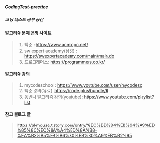##### CodingTest-practice
##### 코딩 테스트 공부 공간

#### 알고리즘 문제 은행 사이트
> 1. 백준 : https://www.acmicpc.net/  </br>
> 2. sw expert academy(삼성) : https://swexpertacademy.com/main/main.do </br>
> 3. 프로그래머스: https://programmers.co.kr/ </br>

#### 알고리즘 강의 
> 1. mycodeschool : https://www.youtube.com/user/mycodesc </br>
> 2. 백준 강의(유료): https://code.plus/bundle/6 </br>
> 3. 동빈나 알고리즘 강의(youtube): https://www.youtube.com/playlist?list </br>

#### 참고 블로그 글
> https://skmouse.tistory.com/entry/%EC%BD%94%EB%94%A9%ED%85%8C%EC%8A%A4%ED%8A%B8-%EA%B3%B5%EB%B6%80%EB%B0%A9%EB%B2%95

